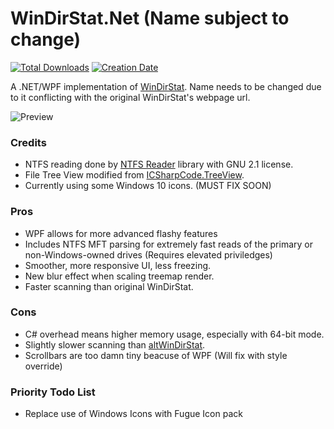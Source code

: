 # WinDirStat.Net (Name subject to change)

<!--[![Latest Release](https://img.shields.io/github/release/trigger-death/WinDirStat.Net.svg?style=flat&label=version)](https://github.com/trigger-death/WinDirStat.Net/releases/latest)
[![Latest Release Date](https://img.shields.io/github/release-date-pre/trigger-death/WinDirStat.Net.svg?style=flat&label=released)](https://github.com/trigger-death/WinDirStat.Net/releases/latest)-->
[![Total Downloads](https://img.shields.io/github/downloads/trigger-death/WinDirStat.Net/total.svg?style=flat)](https://github.com/trigger-death/WinDirStat.Net/releases)
[![Creation Date](https://img.shields.io/badge/created-august%202017-A642FF.svg?style=flat)](https://github.com/trigger-death/WinDirStat.Net/commit/3aa1fde1cfb165ea8bc119df2944ede41f063179)

A .NET/WPF implementation of [WinDirStat](https://windirstat.net/). Name needs to be changed due to it conflicting with the original WinDirStat's webpage url.

![Preview](https://i.imgur.com/HbW3gz1.png)

### Credits

* NTFS reading done by [NTFS Reader](https://sourceforge.net/projects/ntfsreader/) library with GNU 2.1 license.
* File Tree View modified from [ICSharpCode.TreeView](https://github.com/icsharpcode/SharpDevelop/tree/master/src/Libraries/SharpTreeView/ICSharpCode.TreeView).
* Currently using some Windows 10 icons. (MUST FIX SOON)

### Pros

* WPF allows for more advanced flashy features
* Includes NTFS MFT parsing for extremely fast reads of the primary or non-Windows-owned drives (Requires elevated priviledges)
* Smoother, more responsive UI, less freezing.
* New blur effect when scaling treemap render.
* Faster scanning than original WinDirStat.

### Cons

* C# overhead means higher memory usage, especially with 64-bit mode.
* Slightly slower scanning than [altWinDirStat](https://github.com/ariccio/altWinDirStat).
* Scrollbars are too damn tiny beacuse of WPF (Will fix with style override)

### Priority Todo List

* Replace use of Windows Icons with Fugue Icon pack
